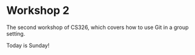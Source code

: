 # Workshop 2

The second workshop of CS326, which covers how to use Git in a group setting.

Today is Sunday!
